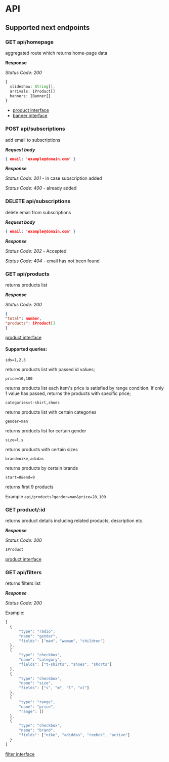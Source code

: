 # API

## Supported next endpoints
### GET api/homepage
aggregated route which returns home-page data

**Response**

*Status Code: 200*

```ts
{
  slideshow: String[],
  arrivals: IProduct[]  
  banners: IBanner[]
}
```

- [product interface](https://github.com/griddynamics/ui-intshp2-cp-okapi/blob/development/src/app/shared/interfaces/product.ts)
- [banner interface](https://github.com/griddynamics/ui-intshp2-cp-okapi/blob/development/src/app/shared/interfaces/index.ts)

### POST api/subscriptions
add email to subscriptions

***Request body***
```json
{ email: 'example@domain.com' }
```
***Response***

*Status Code: 201* - in case subscription added

*Status Code: 400* - already added

### DELETE api/subscriptions
delete email from subscriptions

***Request body***
```json
{ email: 'example@domain.com' }
```
***Response***

*Status Code: 202* - Accepted

*Status Code: 404* - email has not been found

### GET api/products
returns products list

***Response***

*Status Code: 200*

```json
{
"total": number,
"products": IProduct[]
}
```

[product interface](https://github.com/griddynamics/ui-intshp2-cp-okapi/blob/development/src/app/shared/interfaces/product.ts)

#### Supported queries:
`ids=1,2,3`

returns products list with passed id values;

`price=10,100`

returns products list each item's price is satisfied by range condition. If only 1 value has passed, returns the products with specific price;

`categories=t-shirt,shoes`

returns products list with certain categories

`gender=man`

returns products list for certain gender

`size=l,s`

returns products with certain sizes

`brand=nike,adidas`

returns products by certain brands

`start=0&end=9`

returns first 9 products



Example `api/products?gender=man&price=20,100`

### GET product/:id
returns product details including related products, description etc.

***Response***

*Status Code: 200*
```ts
IProduct
```

[product interface](https://github.com/griddynamics/ui-intshp2-cp-okapi/blob/development/src/app/shared/interfaces/product.ts)

### GET api/filters
returns filters list

***Response***

*Status Code: 200*

Example:
```ts
[
  {
      "type": "radio",
      "name": "gender",
      "fields": ["man", "woman", "children"]
  },
  {
      "type": "checkbox",
      "name": "category",
      "fields": ["t-shirts", "shoes", "shorts"]
  },
  {
      "type": "checkbox",
      "name": "size",
      "fields": ["s", "m", "l", "xl"]
  },
  {
      "type": "range",
      "name": "price",
      "range": []
  },
  {
      "type": "checkbox",
      "name": "brand",
      "fields": ["nike", "adiddas", "reebok", "active"]
  }
]
```

[filter interface](https://github.com/griddynamics/ui-intshp2-cp-okapi/blob/development/src/app/shared/interfaces/product.ts#L36)



